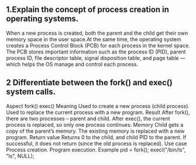 ## 1.Explain the concept of process creation in operating systems.
When a new process is created, both the parent and the child get their own memory space in the user space.At the same time, the operating system creates a Process Control Block (PCB) for each process in the kernel space.
The PCB stores important information such as the process ID (PID), parent process ID, file descriptor table, signal disposition table, and page table — which helps the OS manage and control each process.

## 2 Differentiate between the fork() and exec() system calls.
  Aspect	fork()	exec()
Meaning	Used to create a new process (child process).	Used to replace the current process with a new program.
Result	After fork(), there are two processes – parent and child.	After exec(), the current process is replaced, so only one process continues.
Memory	Child gets a copy of the parent’s memory.	The existing memory is replaced with a new program.
Return value	Returns 0 to the child, and child PID to the parent.	If successful, it does not return (since the old process is replaced).
Use case	Process creation.	Program execution.
Example	pid = fork();	execl("/bin/ls", "ls", NULL);
